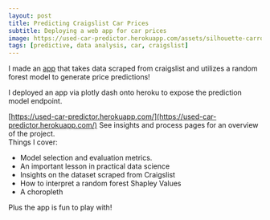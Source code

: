 ```yaml
---
layout: post
title: Predicting Craigslist Car Prices
subtitle: Deploying a web app for car prices
image: https://used-car-predictor.herokuapp.com/assets/silhouette-carros-icons-vector.jpg
tags: [predictive, data analysis, car, craigslist]
---
```


I made an [app](https://used-car-predictor.herokuapp.com/) that takes data scraped from craigslist and utilizes a random forest model to generate price predictions!

I deployed an app via plotly dash onto heroku to expose the prediction model endpoint.  

[https://used-car-predictor.herokuapp.com/](https://used-car-predictor.herokuapp.com/)
See insights and process pages for an overview of the project.  
Things I cover:  
*  Model selection and evaluation metrics.
* An important lesson in practical data science
* Insights on the dataset scraped from Craigslist
* How to interpret a random forest Shapley Values
* A choropleth

Plus the app is fun to play with!
